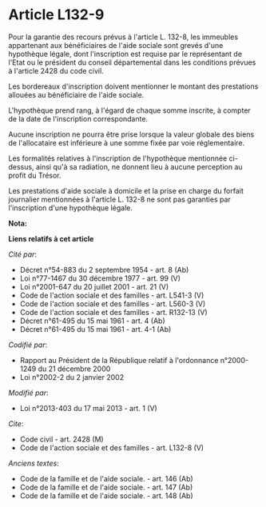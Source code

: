 # Article L132-9

Pour la garantie des recours prévus à l'article L. 132-8, les immeubles appartenant aux bénéficiaires de l'aide sociale sont
grevés d'une hypothèque légale, dont l'inscription est requise par le représentant de l'Etat ou le président du conseil
départemental dans les conditions prévues à l'article 2428 du code civil. 

Les bordereaux d'inscription doivent mentionner le montant des prestations allouées au bénéficiaire de l'aide sociale. 

L'hypothèque prend rang, à l'égard de chaque somme inscrite, à compter de la date de l'inscription correspondante. 

Aucune inscription ne pourra être prise lorsque la valeur globale des biens de l'allocataire est inférieure à une somme fixée
par voie réglementaire. 

Les formalités relatives à l'inscription de l'hypothèque mentionnée ci-dessus, ainsi qu'à sa radiation, ne donnent lieu à
aucune perception au profit du Trésor. 

Les prestations d'aide sociale à domicile et la prise en charge du forfait journalier mentionnées à l'article L. 132-8 ne
sont pas garanties par l'inscription d'une hypothèque légale.

**Nota:**



**Liens relatifs à cet article**

_Cité par_:

  - Décret n°54-883 du 2 septembre 1954 - art. 8 (Ab)
  - Loi n°77-1467 du 30 décembre 1977 - art. 99 (V)
  - Loi n°2001-647 du 20 juillet 2001 - art. 21 (V)
  - Code de l'action sociale et des familles - art. L541-3 (V)
  - Code de l'action sociale et des familles - art. L560-3 (V)
  - Code de l'action sociale et des familles - art. R132-13 (V)
  - Décret n°61-495 du 15 mai 1961 - art. 4 (Ab)
  - Décret n°61-495 du 15 mai 1961 - art. 4-1 (Ab)

_Codifié par_:

  - Rapport au Président de la République relatif à l'ordonnance n°2000-1249 du 21 décembre 2000
  - Loi n°2002-2 du 2 janvier 2002

_Modifié par_:

  - Loi n°2013-403 du 17 mai 2013 - art. 1 (V)

_Cite_:

  - Code civil - art. 2428 (M)
  - Code de l'action sociale et des familles - art. L132-8 (V)

_Anciens textes_:

  - Code de la famille et de l'aide sociale. - art. 146 (Ab)
  - Code de la famille et de l'aide sociale. - art. 147 (Ab)
  - Code de la famille et de l'aide sociale. - art. 148 (Ab)
